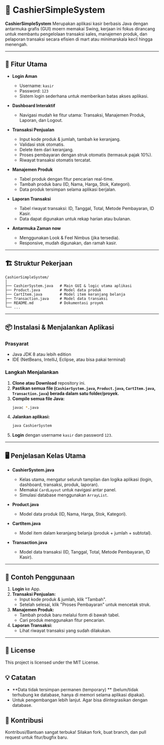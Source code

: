 # 💸 CashierSimpleSystem

**CashierSimpleSystem** Merupakan aplikasi kasir berbasis Java dengan antarmuka grafis (GUI) moern memakai Swing, kerjaan ini fokus dirancang untuk membantu pengelolaan transaksi sales, manajemen produk, dan pelaporan transaksi secara efisien di mart atau minimarskala kecil hingga menengah.

---

## 🚀 Fitur Utama

- **Login Aman**
  - Username: `kasir`
  - Password: `123`
  - Sistem login sederhana untuk memberikan batas akses aplikasi.

- **Dashboard Interaktif**
  - Navigasi mudah ke fitur utama: Transaksi, Manajemen Produk, Laporan, dan Logout.

- **Transaksi Penjualan**
  - Input kode produk & jumlah, tambah ke keranjang.
  - Validasi stok otomatis.
  - Delete item dari keranjang.
  - Proses pembayaran dengan struk otomatis (termasuk pajak 10%).
  - Riwayat transaksi otomatis tercatat.

- **Manajemen Produk**
  - Tabel produk dengan fitur pencarian real-time.
  - Tambah produk baru (ID, Nama, Harga, Stok, Kategori).
  - Data produk tersimpan selama aplikasi berjalan.

- **Laporan Transaksi**
  - Tabel riwayat transaksi: ID, Tanggal, Total, Metode Pembayaran, ID Kasir.
  - Data dapat digunakan untuk rekap harian atau bulanan.

- **Antarmuka Zaman now**
  - Menggunakan Look & Feel Nimbus (jika tersedia).
  - Responsive, mudah digunakan, dan ramah kasir.

---

## 🏗️ Struktur Pekerjaan

```
CashierSimpleSystem/
│
├── CashierSystem.java   # Main GUI & logic utama aplikasi
├── Product.java         # Model data produk
├── CartItem.java        # Model item keranjang belanja
├── Transaction.java     # Model data transaksi
├── README.md            # Dokumentasi proyek
└── ...
```

---

## 📦 Instalasi & Menjalankan Aplikasi

### **Prasyarat**
- Java JDK 8 atau lebih edition
- IDE (NetBeans, IntelliJ, Eclipse, atau bisa pakai terminal)

### **Langkah Menjalankan**
1. **Clone atau Download** repository ini.
2. **Pastikan semua file (`CashierSystem.java`, `Product.java`, `CartItem.java`, `Transaction.java`) berada dalam satu folder/proyek.**
3. **Compile semua file Java:**
   ```sh
   javac *.java
   ```
4. **Jalankan aplikasi:**
   ```sh
   java CashierSystem
   ```
5. **Login** dengan username `kasir` dan password `123`.

---

## 🖥️ Penjelasan Kelas Utama

- **CashierSystem.java**
  - Kelas utama, mengatur seluruh tampilan dan logika aplikasi (login, dashboard, transaksi, produk, laporan).
  - Memakai `CardLayout` untuk navigasi antar panel.
  - Simulasi database menggunakan `ArrayList`.

- **Product.java**
  - Model data produk (ID, Nama, Harga, Stok, Kategori).

- **CartItem.java**
  - Model item dalam keranjang belanja (produk + jumlah + subtotal).

- **Transaction.java**
  - Model data transaksi (ID, Tanggal, Total, Metode Pembayaran, ID Kasir).

---

## 📝 Contoh Penggunaan

1. **Login** ke App.
2. **Transaksi Penjualan:**
   - Input kode produk & jumlah, klik "Tambah".
   - Setelah selesai, klik "Proses Pembayaran" untuk mencetak struk.
3. **Manajemen Produk:**
   - Tambah produk baru melalui form di bawah tabel.
   - Cari produk menggunakan fitur pencarian.
4. **Laporan Transaksi:**
   - Lihat riwayat transaksi yang sudah dilakukan.

---

## 📄 **License**

This project is licensed under the MIT License. 

## 💡 Catatan

- **Data tidak tersimpan permanen (temporary) ** (belum/tidak terhubung ke database, hanya di memori selama aplikasi dipakai).
- Untuk pengembangan lebih lanjut. Agar bisa diintegrasikan dengan database. 


## 🤝 Kontribusi

Kontribusi/Bantuan sangat terbuka! Silakan fork, buat branch, dan pull request untuk fitur/bugfix baru. 



